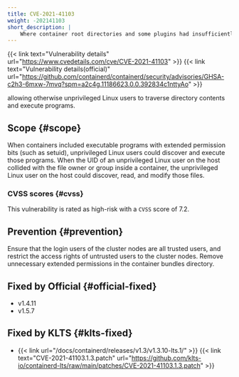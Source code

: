 ```yaml
---
title: CVE-2021-41103
weight: -202141103
short_description: |
    Where container root directories and some plugins had insufficiently restricted permissions, allowing otherwise unprivileged Linux users to traverse directory contents and execute programs.
---
```


{{< link text="Vulnerability details" url="https://www.cvedetails.com/cve/CVE-2021-41103" >}}
{{< link text="Vulnerability details(official)" url="https://github.com/containerd/containerd/security/advisories/GHSA-c2h3-6mxw-7mvq?spm=a2c4g.11186623.0.0.392834c1nttyAo" >}}

allowing otherwise unprivileged Linux users to traverse directory contents and execute programs.

## Scope {#scope}

When containers included executable programs with extended permission bits (such as setuid), unprivileged Linux users could discover and execute those programs. When the UID of an unprivileged Linux user on the host collided with the file owner or group inside a container, the unprivileged Linux user on the host could discover, read, and modify those files.

### CVSS scores {#cvss}

This vulnerability is rated as high-risk with a `CVSS` score of 7.2.

## Prevention {#prevention}

Ensure that the login users of the cluster nodes are all trusted users, and restrict the access rights of untrusted users to the cluster nodes. 
Remove unnecessary extended permissions in the container bundles directory. 

## Fixed by Official {#official-fixed}

- v1.4.11
- v1.5.7

## Fixed by KLTS {#klts-fixed}

- {{< link url="/docs/containerd/releases/v1.3/v1.3.10-lts.1/" >}} {{< link text="CVE-2021-41103.1.3.patch" url="https://github.com/klts-io/containerd-lts/raw/main/patches/CVE-2021-41103.1.3.patch" >}}
